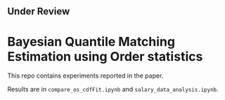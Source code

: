 ## Under Review

# Bayesian Quantile Matching Estimation using Order statistics

This repo contains experiments reported in the paper.

Results are in `compare_os_cdfFit.ipynb` and `salary_data_analysis.ipynb`.

